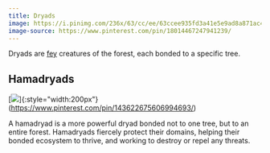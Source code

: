 ```yaml
---
title: Dryads
image: https://i.pinimg.com/236x/63/cc/ee/63ccee935fd3a41e5e9ad8a871ac4a2a.jpg
image-source: https://www.pinterest.com/pin/18014467247941239/
---
```


Dryads are [fey](fey) creatures of the forest, each bonded to a specific tree.

## Hamadryads

[![](https://i.pinimg.com/originals/8a/7d/75/8a7d75106efae27bba050c4a6bc24379.jpg)]{:style="width:200px"}(https://www.pinterest.com/pin/143622675606994693/)

A hamadryad is a more powerful dryad bonded not to one tree, but to an entire forest. Hamadryads fiercely protect their domains, helping their bonded ecosystem to thrive, and working to destroy or repel any threats.
